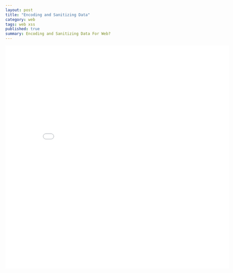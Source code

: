 ```yaml
---
layout: post
title: "Encoding and Sanitizing Data"
category: web
tags: web xss
published: true
summary: Encoding and Sanitizing Data For Web?
---
```


<iframe sandbox="allow-same-origin allow-scripts" src="/pres/index.html" style="border: 0;"
  height="700px" width="700px"/>